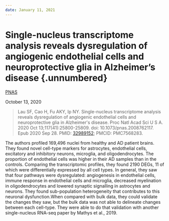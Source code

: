 ```yaml
---
date: January 11, 2021
---
```


# Single-nucleus transcriptome analysis reveals dysregulation of angiogenic endothelial cells and neuroprotective glia in Alzheimer’s disease {.unnumbered}

[PNAS](https://www.pnas.org/content/117/41/25800)

October 13, 2020

> Lau SF, Cao H, Fu AKY, Ip NY. Single-nucleus transcriptome analysis reveals
> dysregulation of angiogenic endothelial cells and neuroprotective glia in
> Alzheimer's disease. Proc Natl Acad Sci U S A. 2020 Oct
> 13;117(41):25800-25809. doi: 10.1073/pnas.2008762117. Epub 2020 Sep 28. PMID:
> [32989152](https://pubmed.ncbi.nlm.nih.gov/32989152); PMCID: PMC7568283.

The authors profiled 169,496 nuclei from healthy and AD patient brains. They
found novel cell-type markers for astrocytes, endothelial cells, excitatory and
inhibitory neurons, microglia, and oligodendrocytes.
The proportion of endothelial cells was higher in their AD samples than in the
controls. Comparing the transcriptomic profiles, they found 2190 DEGs, 11 of
which were differentially expressed by all cell types. In general, they saw that
four pathways were dysregulated: angiogenesis in endothelial cells, immune
response in endothelial cells and microglia, decreased myelination in
oligodendrocytes and lowered synaptic signalling in astrocytes and neurons. They
found sub-population heterogeneity that contributes to this neuronal
dysfunction.When compared with bulk data, they could validate the changes they
saw, but the bulk data was not able to delineate changes between each cell-type.
They were able to do that validation with another single-nucleus RNA-seq paper
by Mathys et al., 2019.
